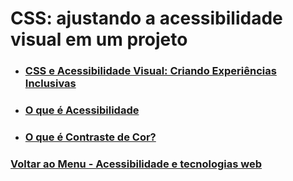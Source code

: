 # CSS: ajustando a acessibilidade visual em um projeto

- ### [CSS e Acessibilidade Visual: Criando Experiências Inclusivas](./Material-Estudo/criandoExpeirenciasInclusivas.md)

- ### [O que é Acessibilidade](./Material-Estudo/oQueEhAcessibilidade.md)

- ### [O que é Contraste de Cor?](./Material-Estudo/contrateDeCor.md)

### [Voltar ao Menu - Acessibilidade e tecnologias web](../menu.md)
